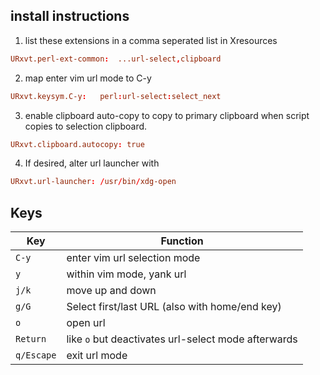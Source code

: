 ## install instructions
1. list these extensions in a comma seperated list in Xresources
```toml
URxvt.perl-ext-common:	...url-select,clipboard
```
2. map enter vim url mode to C-y
```toml
URxvt.keysym.C-y:	perl:url-select:select_next
```
3. enable clipboard auto-copy to copy to primary clipboard when script copies to selection clipboard.
```toml
URxvt.clipboard.autocopy: true
```
4. If desired, alter url launcher with
```toml
URxvt.url-launcher:	/usr/bin/xdg-open
```

## Keys

|**Key**|**Function**|
|---|---|
|`C-y`|enter vim url selection mode|
|`y`|within vim mode, yank url
|`j/k`|move up and down
|`g/G`|Select first/last URL (also with home/end key)
|`o`|open url
|`Return`|like `o` but deactivates url-select mode afterwards
|`q/Escape`|exit url mode

